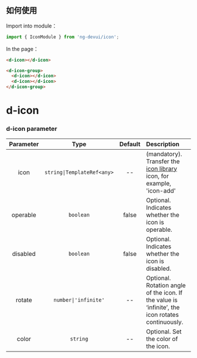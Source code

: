 ## 如何使用

Import into module：

```typescript
import { IconModule } from 'ng-devui/icon';
```

In the page：

```html
<d-icon></d-icon>

<d-icon-group>
  <d-icon></d-icon>
  <d-icon></d-icon>
</d-icon-group>
```

# d-icon

### d-icon parameter

| Parameter |            Type            | Default | Description                                                                                                                  |
| :-------: | :------------------------: | :-----: | :--------------------------------------------------------------------------------------------------------------------------- |
|   icon    | `string\|TemplateRef<any>` |   --    | (mandatory). Transfer the [icon library](https://devui.huawei.com/icon/zh-cn/ruleResource) icon, for example, 'icon-add' |
| operable  |         `boolean`          |  false  | Optional. Indicates whether the icon is operable.                                                                            |
| disabled  |         `boolean`          |  false  | Optional. Indicates whether the icon is disabled.                                                                            |
|  rotate   |   `number\|'infinite'`   |   --    | Optional. Rotation angle of the icon. If the value is ‘infinite’, the icon rotates continuously.                               |
|   color   |          `string`          |   --    | Optional. Set the color of the icon.                                                                                         |
